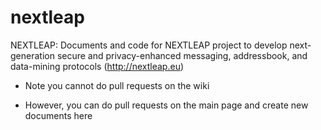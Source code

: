 # nextleap

NEXTLEAP: Documents and code for NEXTLEAP project to develop next-generation secure and privacy-enhanced messaging, addressbook, and data-mining protocols (http://nextleap.eu)

* Note you cannot do pull requests on the wiki 

* However, you can do pull requests on the main page and create new documents here



